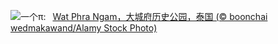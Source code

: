 ![](https://www.bing.com/th?id=OHR.AyutthayaTree_ZH-CN8075870220_UHD.jpg&w=1000)一个π:&nbsp;&ensp;[Wat Phra Ngam，大城府历史公园，泰国 (© boonchai wedmakawand/Alamy Stock Photo)](https://www.bing.com/th?id=OHR.AyutthayaTree_ZH-CN8075870220_UHD.jpg)
<br><br/>
